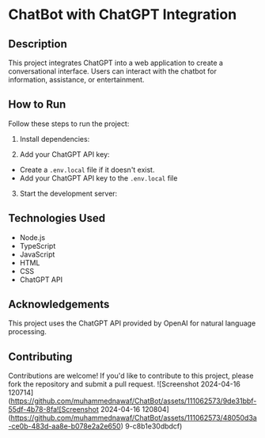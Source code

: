 # ChatBot with ChatGPT Integration

## Description

This project integrates ChatGPT into a web application to create a conversational interface. Users can interact with the chatbot for information, assistance, or entertainment.

## How to Run

Follow these steps to run the project:

1. Install dependencies:

2. Add your ChatGPT API key:
- Create a `.env.local` file if it doesn't exist.
- Add your ChatGPT API key to the `.env.local` file

3. Start the development server:

## Technologies Used

- Node.js
- TypeScript
- JavaScript
- HTML
- CSS
- ChatGPT API

## Acknowledgements

This project uses the ChatGPT API provided by OpenAI for natural language processing.

## Contributing

Contributions are welcome! If you'd like to contribute to this project, please fork the repository and submit a pull request.
![Screenshot 2024-04-16 120714](https://github.com/muhammednawaf/ChatBot/assets/111062573/9de31bbf-55df-4b78-8fa![Screenshot 2024-04-16 120804](https://github.com/muhammednawaf/ChatBot/assets/111062573/48050d3a-ce0b-483d-aa8e-b078e2a2e650)
9-c8b1e30dbdcf)



